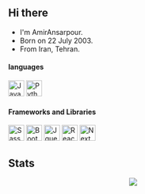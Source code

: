 ## Hi there
- I'm AmirAnsarpour.
- Born on 22 July 2003.
- From Iran, Tehran.

#### languages
<div>
 <a href="https://github.com/AmirAnsarpour"><img height="32" width="32" src="https://cdn.jsdelivr.net/gh/devicons/devicon/icons/javascript/javascript-original.svg" alt="JavaScript icon"/></a>
<!--  <a href="https://github.com/AmirAnsarpour"><img height="32" width="32" src="https://cdn.jsdelivr.net/gh/devicons/devicon/icons/typescript/typescript-original.svg" alt="TypeScript icon"/></a> -->
 <a href="https://github.com/AmirAnsarpour"><img height="32" width="32" src="https://cdn.jsdelivr.net/gh/devicons/devicon/icons/python/python-original.svg" alt="Python icon" /></a>
</div>
 
#### Frameworks and Libraries
<div>
 <a href="https://github.com/AmirAnsarpour"><img height="32" width="32" src="https://cdn.jsdelivr.net/gh/devicons/devicon/icons/sass/tailwindcss-original.svg" alt="Sass icon"/></a>
 <a href="https://github.com/AmirAnsarpour"><img height="32" width="32" src="https://cdn.jsdelivr.net/gh/devicons/devicon/icons/bootstrap/bootstrap-original.svg" alt="Bootstrap icon"/></a>
 <a href="https://github.com/AmirAnsarpour"><img height="32" width="32" src="https://cdn.jsdelivr.net/gh/devicons/devicon/icons/jquery/jquery-original.svg" alt="Jquery icon"/></a>
 <a href="https://github.com/AmirAnsarpour"><img height="32" width="32" src="https://cdn.jsdelivr.net/gh/devicons/devicon/icons/react/react-original.svg" alt="ReactJs icon"/></a>
 <a href="https://github.com/AmirAnsarpour"><img height="32" width="32" src="https://cdn.jsdelivr.net/gh/devicons/devicon/icons/nextjs/nextjs-original.svg" alt="NextJs icon"/></a>
</div>
 
## Stats 
<div align="center">
 <a href="https://github.com/AmirAnsarpour"><img src="https://github-readme-stats.vercel.app/api/wakatime?username=AmirAnsarpour&border_radius=5px&border_color=fff&icon_color=58a6ff&show_icons=true&langs_count=10&theme=github_dark"></a>
</div>

